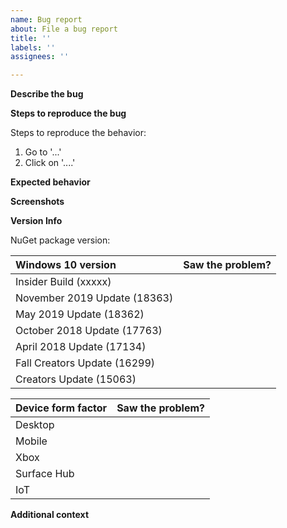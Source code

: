 ```yaml
---
name: Bug report
about: File a bug report
title: ''
labels: ''
assignees: ''

---
```


**Describe the bug**
<!-- Please enter a short, clear description of the bug -->

**Steps to reproduce the bug**
<!-- Please provide any required setup and steps to reproduce the behavior -->
Steps to reproduce the behavior:
1. Go to '...'
2. Click on '....'

**Expected behavior**
<!-- Please provide a description of what you expected to happen-->

**Screenshots**
<!-- If applicable, add screenshots here to help explain your problem -->

**Version Info**
<!-- Please enter your WinUI NuGet package version, OS version(s), and form factor(s) -->

NuGet package version: 
<!-- [e.g. Microsoft.UI.Xaml 2.0.181011001] -->

<!-- Which Windows versions did you see the issue on? Leave blank if you didn't try that version. -->
| Windows 10 version                  | Saw the problem? |
| :--------------------------------- | :-------------------- |
| Insider Build (xxxxx)              | <!-- Yes/No? -->   |
| November 2019 Update (18363)  | <!-- Yes/No? -->   |
| May 2019 Update (18362)            | <!-- Yes/No? -->   |
| October 2018 Update (17763)        | <!-- Yes/No? -->   |
| April 2018 Update (17134)          | <!-- Yes/No? -->   |
| Fall Creators Update (16299)       | <!-- Yes/No? -->   |
| Creators Update (15063)            | <!-- Yes/No? -->   |

<!-- Which device form factors did you see the issue on? Leave blank if you didn't try that device. -->
| Device form factor | Saw the problem? |
| :-------------------- | :------------------- |
| Desktop                 | <!-- Yes/No? -->   |
| Mobile                   | <!-- Yes/No? -->   |
| Xbox                      | <!-- Yes/No? -->   |
| Surface Hub          | <!-- Yes/No? -->    |
| IoT                         | <!-- Yes/No? -->    |


**Additional context**
<!-- Enter any other applicable info here -->
